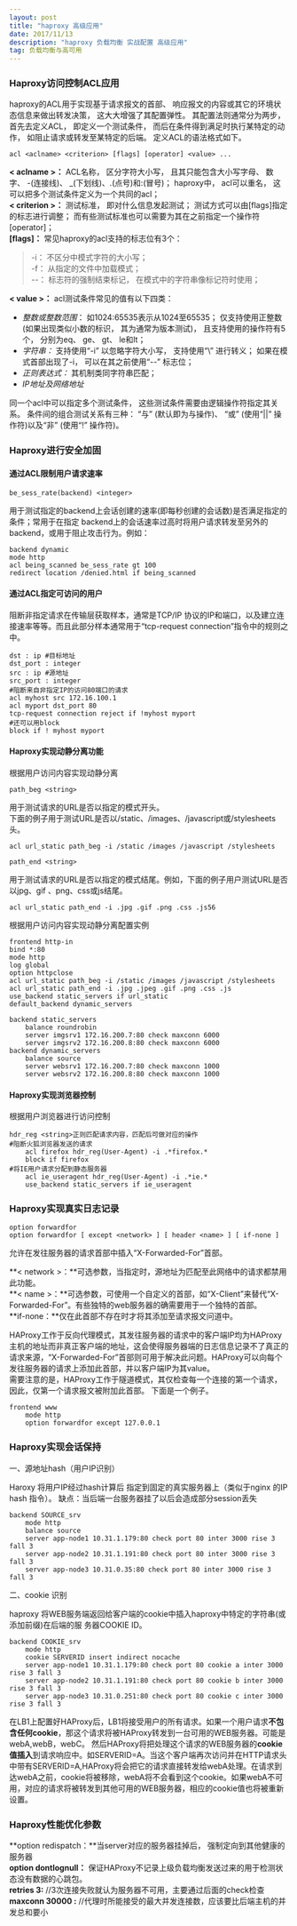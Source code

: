 ```yaml
---
layout: post
title: "haproxy 高级应用"
date: 2017/11/13
description: "haproxy 负载均衡 实战配置 高级应用"
tag: 负载均衡与高可用
---
```


###  Haproxy访问控制ACL应用  ###

haproxy的ACL用于实现基于请求报文的首部、 响应报文的内容或其它的环境状态信息来做出转发决策， 这大大增强了其配置弹性。
其配置法则通常分为两步， 首先去定义ACL， 即定义一个测试条件， 而后在条件得到满足时执行某特定的动作， 如阻止请求或转发至某特定的后端。 定义ACL的语法格式如下。

	acl <aclname> <criterion> [flags] [operator] <value> ...

**< aclname >：** ACL名称， 区分字符大小写， 且其只能包含大小写字母、 数字、 -(连接线)、 _(下划线)、.(点号)和:(冒号)； haproxy中， acl可以重名， 这可以把多个测试条件定义为一个共同的acl；  
**< criterion >：** 测试标准， 即对什么信息发起测试； 测试方式可以由[flags]指定的标志进行调整； 而有些测试标准也可以需要为其在<value>之前指定一个操作符[operator]；    
**[flags]：** 常见haproxy的acl支持的标志位有3个：

> -i： 不区分<value>中模式字符的大小写；   
> -f： 从指定的文件中加载模式；   
> --： 标志符的强制结束标记， 在模式中的字符串像标记符时使用；   

**< value >：** acl测试条件常见的值有以下四类：

 - *整数或整数范围*： 如1024:65535表示从1024至65535； 仅支持使用正整数(如果出现类似小数的标识， 其为通常为版本测试)， 且支持使用的操作符有5个， 分别为eq、 ge、 gt、 le和lt；
 - *字符串：* 支持使用“-i” 以忽略字符大小写， 支持使用“\” 进行转义； 如果在模式首部出现了-i， 可以在其之前使用“--” 标志位；  
 - *正则表达式：* 其机制类同字符串匹配；  
 - *IP地址及网络地址*   

同一个acl中可以指定多个测试条件， 这些测试条件需要由逻辑操作符指定其关系。 条件间的组合测试关系有三种： “与” (默认即为与操作)、 “或” (使用“\||” 操作符)以及“非” (使用“!” 操作符)。

### Haproxy进行安全加固 ###


#### 通过ACL限制用户请求速率 ####

	be_sess_rate(backend) <integer>

用于测试指定的backend上会话创建的速率(即每秒创建的会话数)是否满足指定的条件；常用于在指定
backend上的会话速率过高时将用户请求转发至另外的backend，或用于阻止攻击行为。例如：

	backend dynamic
	mode http
	acl being_scanned be_sess_rate gt 100
	redirect location /denied.html if being_scanned


#### 通过ACL指定可访问的用户 ####

阻断非指定请求在传输层获取样本，通常是TCP/IP 协议的IP和端口，以及建立连接速率等等。而且此部分样本通常用于“tcp-request connection”指令中的规则之中。

	dst : ip #目标地址
	dst_port : integer
	src : ip #源地址
	src_port : integer
	#阻断来自非指定IP的访问80端口的请求
	acl myhost src 172.16.100.1
	acl myport dst_port 80
	tcp-request connection reject if !myhost myport
	#还可以用block
	block if ! myhost myport

#### Haproxy实现动静分离功能 ####

根据用户访问内容实现动静分离

	path_beg <string>
用于测试请求的URL是否以<string>指定的模式开头。  
下面的例子用于测试URL是否以/static、/images、/javascript或/stylesheets头。

	acl url_static path_beg -i /static /images /javascript /stylesheets
>	

	path_end <string>

用于测试请求的URL是否以<string>指定的模式结尾。例如，下面的例子用户测试URL是否以jpg、gif
、png、css或js结尾。
	
	acl url_static path_end -i .jpg .gif .png .css .js56
 
根据用户访问内容实现动静分离配置实例

	frontend http-in
	bind *:80
	mode http
	log global
	option httpclose
	acl url_static path_beg -i /static /images /javascript /stylesheets
	acl url_static path_end -i .jpg .jpeg .gif .png .css .js
	use_backend static_servers if url_static
	default_backend dynamic_servers

	backend static_servers
		balance roundrobin
		server imgsrv1 172.16.200.7:80 check maxconn 6000
		server imgsrv2 172.16.200.8:80 check maxconn 6000
	backend dynamic_servers
		balance source
		server websrv1 172.16.200.7:80 check maxconn 1000
		server websrv2 172.16.200.8:80 check maxconn 1000

#### Haproxy实现浏览器控制 ####

根据用户浏览器进行访问控制

	hdr_reg <string>正则匹配请求内容，匹配后可做对应的操作
	#阻断火狐浏览器发送的请求
		acl firefox hdr_reg(User-Agent) -i .*firefox.*
		block if firefox
	#将IE用户请求分配到静态服务器
		acl ie_useragent hdr_reg(User-Agent) -i .*ie.*
		use_backend static_servers if ie_useragent

### Haproxy实现真实日志记录 ###

	option forwardfor
	option forwardfor [ except <network> ] [ header <name> ] [ if-none ]
允许在发往服务器的请求首部中插入“X-Forwarded-For”首部。

**< network >：**可选参数，当指定时，源地址为匹配至此网络中的请求都禁用此功能。  
**< name >：**可选参数，可使用一个自定义的首部，如“X-Client”来替代“X-Forwarded-For”。有些独特的web服务器的确需要用于一个独特的首部。   
**if-none：**仅在此首部不存在时才将其添加至请求报文问道中。

HAProxy工作于反向代理模式，其发往服务器的请求中的客户端IP均为HAProxy主机的地址而非真正客户端的地址，这会使得服务器端的日志信息记录不了真正的请求来源，“X-Forwarded-For”首部则可用于解决此问题。HAProxy可以向每个发往服务器的请求上添加此首部，并以客户端IP为其value。  
需要注意的是，HAProxy工作于隧道模式，其仅检查每一个连接的第一个请求，因此，仅第一个请求报文被附加此首部。
下面是一个例子。

	frontend www
		mode http
		option forwardfor except 127.0.0.1

### Haproxy实现会话保持 ###

一、源地址hash（用户IP识别）

Haroxy 将用户IP经过hash计算后 指定到固定的真实服务器上（类似于nginx 的IP hash 指令）。
缺点：当后端一台服务器挂了以后会造成部分session丢失

	backend SOURCE_srv
		mode http
		balance source
		server app-node1 10.31.1.179:80 check port 80 inter 3000 rise 3 fall 3
		server app-node2 10.31.1.191:80 check port 80 inter 3000 rise 3 fall 3
		server app-node3 10.31.0.35:80 check port 80 inter 3000 rise 3 fall 3


二、cookie 识别

haproxy 将WEB服务端返回给客户端的cookie中插入haproxy中特定的字符串(或添加前缀)在后端的服
务器COOKIE ID。

	backend COOKIE_srv
		mode http
		cookie SERVERID insert indirect nocache
		server app-node1 10.31.1.179:80 check port 80 cookie a inter 3000 rise 3 fall 3
		server app-node2 10.31.1.191:80 check port 80 cookie b inter 3000 rise 3 fall 3
		server app-node3 10.31.0.251:80 check port 80 cookie c inter 3000 rise 3 fall 3

在LB1上配置好HAProxy后，LB1将接受用户的所有请求。如果一个用户请求**不包含任何cookie**，那这个请求将被HAProxy转发到一台可用的WEB服务器。可能是webA,webB，webC。
然后HAProxy将把处理这个请求的WEB服务器的**cookie值插入**到请求响应中。如SERVERID=A。当这个客户端再次访问并在HTTP请求头中带有SERVERID=A,HAProxy将会把它的请求直接转发给webA处理。在请求到达webA之前，cookie将被移除，webA将不会看到这个cookie。如果webA不可用，对应的请求将被转发到其他可用的WEB服务器，相应的cookie值也将被重新设置。

### Haproxy性能优化参数 ###

**option redispatch：**当server对应的服务器挂掉后， 强制定向到其他健康的服务器   
**option dontlognull：** 保证HAProxy不记录上级负载均衡发送过来的用于检测状态没有数据的心跳包。  
**retries 3:** //3次连接失败就认为服务器不可用，主要通过后面的check检查   
**maxconn 30000 :** //代理时所能接受的最大并发连接数，应该要比后端主机的并发总和要小    